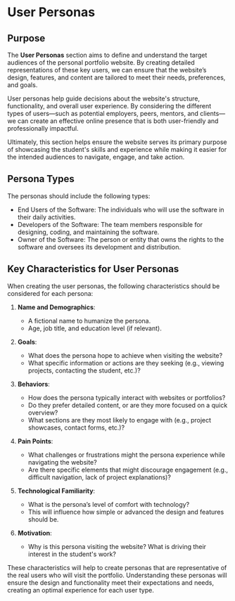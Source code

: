 # User Personas

## Purpose

The **User Personas** section aims to define and understand the target audiences of the personal portfolio website. By creating detailed representations of these key users, we can ensure that the website’s design, features, and content are tailored to meet their needs, preferences, and goals.

User personas help guide decisions about the website's structure, functionality, and overall user experience. By considering the different types of users—such as potential employers, peers, mentors, and clients—we can create an effective online presence that is both user-friendly and professionally impactful.

Ultimately, this section helps ensure the website serves its primary purpose of showcasing the student's skills and experience while making it easier for the intended audiences to navigate, engage, and take action.

## Persona Types
The personas should include the following types:
- End Users of the Software: The individuals who will use the software in their daily activities.
- Developers of the Software: The team members responsible for designing, coding, and maintaining the software.
- Owner of the Software: The person or entity that owns the rights to the software and oversees its development and distribution.

## Key Characteristics for User Personas

When creating the user personas, the following characteristics should be considered for each persona:

1. **Name and Demographics**:
   - A fictional name to humanize the persona.
   - Age, job title, and education level (if relevant).

2. **Goals**:
   - What does the persona hope to achieve when visiting the website? 
   - What specific information or actions are they seeking (e.g., viewing projects, contacting the student, etc.)?

3. **Behaviors**:
   - How does the persona typically interact with websites or portfolios? 
   - Do they prefer detailed content, or are they more focused on a quick overview?
   - What sections are they most likely to engage with (e.g., project showcases, contact forms, etc.)?

4. **Pain Points**:
   - What challenges or frustrations might the persona experience while navigating the website?
   - Are there specific elements that might discourage engagement (e.g., difficult navigation, lack of project explanations)?

5. **Technological Familiarity**:
   - What is the persona’s level of comfort with technology? 
   - This will influence how simple or advanced the design and features should be.

6. **Motivation**:
   - Why is this persona visiting the website? What is driving their interest in the student's work?

These characteristics will help to create personas that are representative of the real users who will visit the portfolio. Understanding these personas will ensure the design and functionality meet their expectations and needs, creating an optimal experience for each user type.

